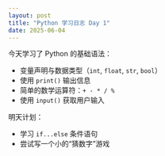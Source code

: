 ```yaml
---
layout: post
title: "Python 学习日志 Day 1"
date: 2025-06-04
---
```


今天学习了 Python 的基础语法：

- 变量声明与数据类型（`int`, `float`, `str`, `bool`）
- 使用 `print()` 输出信息
- 简单的数学运算符：`+ - * / %`
- 使用 `input()` 获取用户输入

明天计划：
- 学习 `if...else` 条件语句
- 尝试写一个小的“猜数字”游戏
